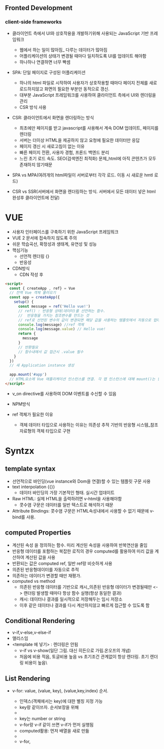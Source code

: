 ## Fronted Development
### client-side frameworks
- 클라이언트 측에서 UI와 상호작용을 개발하기위해 사용되는 JavaScript 기반 프레임워크
  - 웹에서 하는 일이 많아짐_ 다루는 데이터가 많아짐
  - 어플리케이션의 상태가 변경될 때마다 일치하도록 UI를 업데이트 해야함
  - 하나하나 연결하면 너무 빡셈

- SPA: 단일 페이지로 구성된 어플리케이션
  - 하나의 html 파일로 시작하여 사용자가 상호작용할 때마다 페이지 전체를 새로 로드하지않고 화면의 필요한 부분만 동적으로 갱신.
  - 대부분 JavaScript 프레임워크를 사용하여 클라이언트 측에서 UI와 렌더링을 관리
  - CSR 방식 사용
- CSR: 클라이언트에서 화면을 렌더링하는 방식  
  - 최초에만 페이지를 받고 javascript를 사용해서 계속 DOM 업데이트, 페이지를 렌더링
  - 서버는 더이상 HTML을 제공하지 않고 요청에 필요한 데이터만 응답
  - 페이지 갱신 시 새로고침이 없는 이유
  - 빠른 페이지 전환, 사용자 경험, 프론드 백엔드 분리
  - 느린 초기 로드 속도. SEO(검색엔진 최적화) 문제_html에 아직 콘텐츠가 모두 존재하지 않기때문
- SPA vs MPA(여려개의 html파일이 서버로부터 각각 로드. 이동 시 새로운 hmtl 로드)
- CSR vs SSR(서버에서 화면을 렌더링하는 방식. 서버에서 모든 데이터 넣은 html 완성후 클라이언트에 전달)

# VUE
- 사용자 인터페이스를 구축하기 위한 JavaScript 프레임워크
- VUE 2 문서에 접속하지 않도록 주의
- 쉬운 학습곡선, 확정성과 생태계, 유연성 및 성능
- 핵심기능
  - 선언적 렌더링 {}
  - 반응성
- CDN방식
  - CDN 작성 후
```html
<script>
  const { createApp , ref} = Vue
  // 전역 Vue 객체 불러오기
  const app = createApp({
    setup() {
      const message = ref('Hello vue!')
      // ref() : 반응형 상태(데이터)를 선언하는 함수.
      //  반응형을 가지는 참조변수를 만드는 것
      // ref로 선언된 변수의 값이 변경되면 해당 값을 사용하는 템플릿에서 자동으로 업데이트
      console.log(message) //ref 객체
      console.log(message.value) // Hello vue!
      return {
        message
      }
      // 반환필요
      // 함수내에서 값 접근시 .value 필수
    }
  })
  // 새 Application instance 생성
 
  app.mount('#app')
  // HTML요소에 Vue 애플리케이션 인스턴스를 연결. 각 앱 인스턴스에 대해 mount()는 한번만 호출 가능
</script>
```
- v_on directive를 사용하여 DOM 이벤트를 수신할 수 있음
- NPM방식

- ref 객체가 필요한 이유
  - 객체 데이터 타입으로 사용하는 이유는  의존성 추적 기반의 반응형 시스템_참조 자료형의 객체 타입으로 구현

# Syntzx
## template syntax
- 선언적으로 바인딩(vue instance와 Dom을 연결)할 수 있는 템플릿 구문 사용
- text interpolation {{}}
  - 데이터 바인딩의 가장 기본적인 형태. 실시간 업데이트
- Raw HTML: 실제 HTML을 출력하려면 v-html을 사용해야함
  - 콧수염 구문은 데이터를 일반 텍스트로 해석하기 때문
- Attribute Bindings: 콧수염 구문은 HTML속성내에서 사용할 수 없기 때문에 v-bind를 사용. 


## computed Properties
- 계산된 속성 을 정의하는 함수. 미리 계산된 속성을 사용하여 반복연산을 줄임
- 반응형 데이터를 포함하는 복잡한 로직의 경우 computed를 활용하여 미리 값을 계산하여 계산된 값을 사용
- 반환되는 값은 computed ref, 일반 ref랑 비슷하게 사용
- 의존된 반응형데이터를 자동으로 추적
- 의존하는 데이터가 변경할 때만 재평가.
- computed vs method
  - 의존된 반응형 데이터를 기반으로 캐시_의존된 반응형 데이터가 변경될때만 <-> 랜더링 발생할 때마다 항상 함수 실행(항상 동일한 결과)
  - 캐시: 데이터나 결과를 일시적으로 저장해두는 임시 저장소
  - 이후 같은 데이터나 결과를 다시 계산하지않고 빠르게 접근할 수 있도록 함

## Conditional Rendering
- v-if,v-else,v-else-if
- <div v-if="name === 'Alice'">앨리스임</div>
- <template 에 넣기> : 렌더링은 안됨
  - v-if vs v-show(일단 그림. 대신 히든으로 가림.온오프의 개념)
  - 처음에 비용 적음, 토글비용 높음 vs 초기조건 관계없이 항상 렌더링. 초기 렌더링 비용이 높음\

## List Rendering
- v-for: value, (value, key), (value,key,index) 순서.
  - 인덱스(객체에서는 key)에 대한 별칭 지정 가능
  - key랑 같이쓰자. 순서보장을 위해
  - <div v-for="item in items" :key="item.id"> </div>
  - key는 number or string
  - v-for랑 v-if 같이 쓰면 v-if가 먼저 실행됨
  <!-- 요까정 -->
    - computed활용: 먼저 배열을 새로 만듦
    - 
    - v-for, <template>요소 활용

- watch: 하나 이상의 반응형 데이터를 감시하고 감시하는 데이터가 변경되면 콜백함수 호출.(작업을 수행,axios에서 자주 사용) computed랑 비슷(의존하는 데이터 속성의 계산된 값,중복계산 방지).
  - 둘 다 원본 데이터를 직접 변경하지않음

# single-File components
- component: 재사용 가능한 코드블록
  - UI를 독립적이고 재사용가능한 일부분으로 분할하고 각 부분을 개별적으로 다룰 수 있음
  - 애플리케이션은 중첩된 Component의 트리형태로 구성됨
- single-file component(SFC): 컴포넌트의 템플릿, 로직 및 스타일을 하나의 파일로 묶어낸 특수한 파일 형식(.vue파일)
  - template, script, style 블록으로 분할.
  - v-base-3-setup 자동완성 클릭. scss만 지움
```vue
<template>
  <div>
    <p class="'greeting'"> {{msg}}</p>
  </div>
</template>

<script setup>
import { ref } from 'vue'

const msg = ref('Hello')

</script>

<style scoped>
  .greeting {
    color: aqua;
  }
</style>
<!-- 순서는 상관없음 -->
<!-- template 블록은 1개만. script setup도 하나 -->
<!-- scoped가 지정되면 css는 현재 컴포넌트에만 적용됨 -->
```

## SFC build tool
- Vite: 프론트엔드 개발도구
  - vite 프로젝트 생성
    - npm create vue@latest
    - 다 no
  
- NPM: Node.js의 기본 패키지 관리자(pip 같은 놈)
- node.js: 자바스크립트 기반 serverSide 실행환경
  - 풀스택 개발 가능. 다양한 오픈소스 패키지, 라이브러리 제공
- 모듈: 프로그램을 구성하는 독립적인 코드블록(.js파일)
  - 의존성 문제
- Bundler: 여러 모듈과 파일을 하나 혹은 여러개의 번들로 묶어 최적화
  - 의존성관리, 코드최적화, 리소스관리

- node_modules(venv같은거)
  - 의존성 모듈 저장,관리
  - 라이브러리, 패키지 포함
- package-lock.json
  - requirement같은거
- package.json
  - readme 같은 거
- public 디렉토리
  - 소스코드에서 참조되지 ㅇ낳는, 항상 같은 이름을 갖는 import 할 필요 없는애들
  - root 절대경로로 접근
- src 디렉토리
  - 주요 소스코드를 포함하는 곳
  - assets
    - 프로젝트 내에서 사용되는 자원을 관리
    - 프로젝트 자체에서 참조하는 내부파일을 저장하는 데 사용
    - 컴포넌트가 아닌 곳에서는 public 디렉토리에 위치한 파일을 사용
  - components
    - Vue 컴포넌트들을 작성하는 곳
  - App.vue
    - Vue 앱의 최상위 Root 컴포넌트
    - 다른 하위 컴포넌트들을 포함
    - 애플리케이션 전체의 레이아웃과 공통적인 요소를 정의
  - main.js
    - Vue 인스턴스를 생성하고 애플리케이션을 초기화하는 역할
    - 필요한 라이브러리를 import.하고 전역설정을 수행
  - index.html
    - 앱의 진입점
    - App.vue 가 해당페이지에 마운트됨
    - 외부 리소스를 로드할 수 있음 ex)bootstrap CDN

## Vue Component 활용
  - 라우터
  - 피니아


# Component State Flow
## Passing Props
- 위치상으로 다른 같은 컴포넌트. 여러 개의 위치에서 관리하는 게 아니라 한 곳에서 관리_공통된 부모 컴포넌트에서 관리
- Props: 부모 컴포넌트로부터 자식 컴포넌트로 데이터를 전달하는 데 사용되는 속성
  - 부모에서 자식으로만 업데이트 가능. 업데이트 시 자식컴포넌트의 모든 props가 최신값으로 업데이트.
  - 자식은 자신에게 일어난 일 부모에게 emit 
  - One-Way Data Flow: 모든 props는 자식속성과 부모속성 사이에 하향식  단방향 바인딩을 형성
    - 단방향인 이유: 하위 컴포넌트가 실수로 상위 컴포넌트의 상태를 변경하여 앱에서의 데이터 흐름을 이해하기 어렵게 만드는 것을 방지하기 위함
    - 데이터 흐름의 일관성 및 단순화

App.vue
```vue
<template>
  <div>
    <Parent />
  </div>
</template>

<script setup>
  import Parent from '@/components/Parent.vue'


</script>

```

Parent.vue
```vue
<template>
  <div>
    <ParentChild 
      my-msg="message" 
      :dynamic-props="name"
      @some-event="someCallback"
      @my-focus="someCallback2"
      @emit-args="getNumbers"
      @update-name="updateName"
      />
      <!-- 아까는 문자열. 지금은 변수보냄 -->
    <!-- <ParentChild my-msg="message"/> -->
    <ParentItem 
    v-for="item in items"
    :key='item.id'
    :my-prop="item"
    />
  </div>
</template>

<script setup>
  import { ref } from 'vue'
  import ParentChild from '@/components/ParentChild.vue'
  import ParentItem from '@/components/ParentItem.vue'


  const name = ref('Alice')
  const items = ref([
    {id:1, name: "사과",},
    {id:2, name: "사",},
    {id:3, name: "과",},
  ])
  const someCallback = function(){
    console.log("p c 가 이벤트 수신")
  }
  const someCallback2 = function(){
    console.log("p c 가 이벤트 수신2")
  }

  const getNumbers = function(...args) {
    console.log(args)
  }

  const updateName = function() {
    name.value = 'Bella'
  }
</script>

```

ParentChild.vue
```vue
<template>
  <div>
    
      <!-- props이름 = "props 값" -->
    <p>{{myMsg}}</p>
    <p>{{ dynamicProps }} </p>
    <ParentGrandChild 
    :my-msg="myMsg"
    @update-name = "updateName"/>
    <!-- v-bind를 사용한 동적 props -->
    <button @click= "$emit('someEvent')">b1</button>
    <button @click= "buttonClick">b2</button>
    <button @click= "emitArgs">b3</button>


  </div>
</template>

<script setup>
  import ParentGrandChild from '@/components/ParentGrandChild.vue'

  // defineProps(['myMsg'])
  defineProps({
    myMsg:String,
    dynamicProps:String
  })
  const props = defineProps({ myMsg: String})
  console.log(props.myMsg)
  // 객체 선언 문법 권장
  // props를 선언. 인자의 데이터 타입에 따라 선언 방식이 나뉨
  // html과 js에 맞게 작성
  const emit = defineEmits(['myFocus','myArgs','updateName'])

  const buttonClick = function() {
    emit('myFocus')
  }

  const emitArgs = function() {
    emit('emitArgs',1,2,3)
  }

  const updateName = function () {
    emit('updateName')
  }
</script>

```
- 부모 컴포넌트에서 내려보낸 props를 사용하기 위해서는 자식 컴포넌트에서 명시적인 props 선언이 필요

ParentGrandChild
```vue
<template>
  <div>
    <ParentChild />
    <button @click= "updateName">이름변경</button>

  </div>
</template>

<script setup>
  defineProps({
    myMsg: String
  })

  const emit = defineEmits(['updateName'])

  const updateName = function () {
    emit('updateName')
  }

</script>

```

## Props 세부사항
- Props Name Casing
  - 자식 컴포넌트로 전달시 kebab-case
  - 선언 및 템플릿 참조시 camelCase
- static props , Dynamic props
  - v-bind를 사용하여 동적으로 할당된 props를 사용할 수 있음

## Props 활용

ParentItem.vue
```vue
<template>
  <div>
    <p>{{ myProp.id}}</p>
    <p>{{ myProp.name}}</p>
  </div>
</template>

<script setup>
 defineProps({
  myProp:Object
 })
</script>
  
```

## Component Events
- Emit: 부모가 props 데이터를 변경하도록 요청
  - $emit(): 자식 컴포넌트가 이벤트를 발생시켜 부머컴포넌트로 데이터를 전달하는 역할의 메서드, $는  Vue 인스턴스의 내부변수 가리킴
    - @emit(event,...args)
  - defineEmits() 로 선언

## 이벤트 전달
## Event name casing
  - 자식 먼저 작성. 쓰는 법은 똑같
## 참고
- 객체선언문법: 가독성, 잘못된 유형 시 콘솔에 경고(유효성 검사)

                                                                                                                                                                                                                                                                                                                                                                                                                                                                                                                                                                                                                                                                                                                                                                                                                                                                                                                                                                                                                                                                                                                                                                                                                                                                                                                                                                                                                                                                                                                                                                                                                                                                                                                                                                                                                                                                                                                                                                                                                                                                                                                                                                                                    
